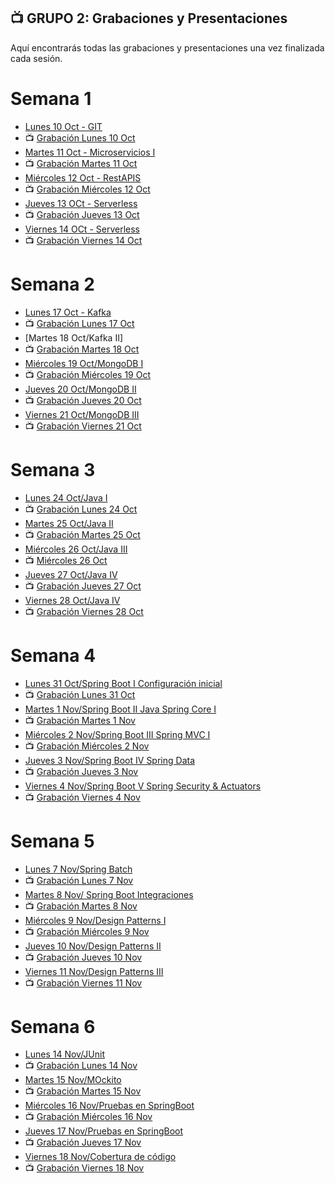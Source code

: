 ## 📺 GRUPO 2: Grabaciones y Presentaciones
Aquí encontrarás todas las grabaciones y presentaciones una vez finalizada cada sesión.

# Semana 1
- [Lunes 10 Oct - GIT](https://drive.google.com/file/d/1VhgSs2dKZWlTz3MEbAQ6GFFJp4LknQPZ/view?usp=sharing)
- 📺 [Grabación Lunes 10 Oct](https://drive.google.com/file/d/12z-L5l5sW80OmnWfITIb6qXyTYvjDDe4/view?usp=sharing)
- [Martes 11 Oct - Microservicios I](https://drive.google.com/file/d/1otrS1w_XV17eOVrMZnNhppjwbQ-jpp_5/view?usp=sharing)
- 📺 [Grabación Martes 11 Oct](https://drive.google.com/file/d/1rX8w7BC6l0BfXmiA5CGu2MWQ1reG9SQ5/view?usp=sharing)
- [Miércoles 12 Oct - RestAPIS](https://drive.google.com/file/d/1UShB87CX7QilLkVjVFFMIyTulcV2Kfav/view?usp=sharing)
- 📺 [Grabación Miércoles 12 Oct](https://drive.google.com/file/d/11Ivq1W9qDGQteO6xieF65bntCbzQ38pC/view?usp=sharing)
- [Jueves 13 OCt - Serverless](https://drive.google.com/file/d/1kJTmItIBeuELIU8IkKukGOMcG-5-_6Qa/view?usp=sharing)
- 📺 [Grabación Jueves 13 Oct](https://drive.google.com/file/d/1H-7we-UYQ7VDkvTKyYhj3LTAzX-RdB7E/view?usp=sharing)
- [Viernes 14 OCt - Serverless](https://drive.google.com/file/d/1kJTmItIBeuELIU8IkKukGOMcG-5-_6Qa/view?usp=sharing)
- 📺 [Grabación Viernes 14 Oct](https://drive.google.com/file/d/1IK2GDakHa9pyTuFkSz6Q1nufgqnmJ-5l/view?usp=sharing)

# Semana 2
- [Lunes 17 Oct - Kafka](https://drive.google.com/file/d/1bnCAxnOfR3VPBx0gz_0sdHPvSG5MpuIr/view?usp=sharing)
- 📺 [Grabación Lunes 17 Oct](https://drive.google.com/file/d/1u5IXK8yrF5wM-EyXxdG8ez7_r-nsBtu6/view?usp=sharing)
- [Martes 18 Oct/Kafka II]
- 📺 [Grabación Martes 18 Oct](https://drive.google.com/file/d/1WAfMZu-HMzRtpEPgshFkg6XkQGs1sqDJ/view?usp=sharing)
- [Miércoles 19 Oct/MongoDB I](https://drive.google.com/file/d/19H5CklcerEasTz5cGfD3RktyFmU0_D7Y/view?usp=sharing)
- 📺 [Grabación Miércoles 19 Oct](https://drive.google.com/file/d/1cHQlrgKU_BvX5-s-4ZBJVjkermDcMkBo/view?usp=sharing)
- [Jueves 20 Oct/MongoDB II](https://drive.google.com/file/d/1l4wRUh0VN6nyW94tvLjgnOP_AGn3FC6w/view?usp=sharing)
- 📺 [Grabación Jueves 20 Oct](https://drive.google.com/file/d/1Ms7Z8Gr72zJydITX3_fsqIkhPoceAbYW/view?usp=sharing)
- [Viernes 21 Oct/MongoDB III](https://drive.google.com/file/d/16pyBU8U2FZlWD_ewOuuPZhKLus4OgJ0n/view?usp=sharing)
- 📺 [Grabación Viernes 21 Oct](https://drive.google.com/file/d/1W_A843Un1BczbLYttvCWMOvzRrilPdww/view?usp=sharing)

# Semana 3
- [Lunes 24 Oct/Java I](https://drive.google.com/file/d/1lqaxAF_UlqB3BXpt0FTcFqhsTASXRMke/view?usp=sharing)
- 📺 [Grabación Lunes 24 Oct](https://drive.google.com/file/d/1rOX50WBxzqYC0qc30XTHGPtanWUfBRQp/view?usp=sharing)
- [Martes 25 Oct/Java II](https://drive.google.com/file/d/10KYhGPCAw2ITzkNQ35WnNvNNxHme1HyG/view?usp=sharing)
- 📺 [Grabación Martes 25 Oct](https://drive.google.com/file/d/1j5zVKQ5cQ3eIEj7vXoD27UmgZS0eskJ5/view?usp=sharing)
- [Miércoles 26 Oct/Java III](https://drive.google.com/file/d/1deh_FhV2iNsN2t__0NYsIFHqs-ptHCsO/view?usp=sharing)
- 📺 [Miércoles 26 Oct](https://drive.google.com/file/d/1aoyLnQcQfXnA3cAWG2LNIpTuNE3mXof2/view?usp=sharing)
- [Jueves 27 Oct/Java IV](https://drive.google.com/file/d/1Xw7N8B59ZgQlNTuSTLGSpS_x9-Sas9hF/view?usp=sharing)
- 📺 [Grabación Jueves 27 Oct](https://drive.google.com/file/d/1vD4182vqJih_f-niiOU1wA_f5h7QTJk0/view?usp=sharing)
-  [Viernes 28 Oct/Java IV](https://drive.google.com/file/d/17xY6pqxgMPNrUvcRlxLFGMnHJP2ULGyb/view?usp=sharing)
- 📺 [Grabación Viernes 28 Oct](https://drive.google.com/file/d/1uN54bEX7UUXTyR-oP34frPZ4NZJiq_LX/view?usp=sharing)

# Semana 4
- [Lunes 31 Oct/Spring Boot I Configuración inicial](https://drive.google.com/file/d/1JwTWDxJcfxqc1H1KqodDaaJ-twqxB8_b/view?usp=sharing)
- 📺 [Grabación Lunes 31 Oct](https://drive.google.com/file/d/1l874bzkXbaoNfYTI77iCUR_uSIH7FrwV/view?usp=sharing)
- [Martes 1 Nov/Spring Boot II Java Spring Core I](https://drive.google.com/file/d/1TaajnI0F1Kt5IyIqB23-g0UhqR0To-mf/view?usp=sharing)
- 📺 [Grabación Martes 1 Nov](https://drive.google.com/file/d/1rASGVfDKTqRZcapm0eFtMuLqNv8A6AwM/view?usp=sharing)
- [Miércoles 2 Nov/Spring Boot III Spring MVC I](https://drive.google.com/file/d/1RA1X4ZDvq8fJYFmW8Xye4XB8kHwLFIZ9/view?usp=sharing)
- 📺 [Grabación Miércoles 2 Nov](https://drive.google.com/file/d/1FnK8OSi9KzwK9SHQlyK3GZl7ILJ1yEe0/view?usp=sharing)
- [Jueves 3 Nov/Spring Boot IV Spring Data](https://drive.google.com/file/d/122-k-lFIpRn7zw8Mo3HVNmFtPn5RMJ2Q/view?usp=sharing)
- 📺 [Grabación Jueves 3 Nov](https://drive.google.com/file/d/1bRzKUICJkwBn4UhV-RBhhmSdknktURAL/view?usp=sharing)
-  [Viernes 4 Nov/Spring Boot V Spring Security & Actuators](https://drive.google.com/file/d/1pXcrI2hZffGGppyN21kJfAzQNNQ9d9FA/view?usp=sharing)
- 📺 [Grabación Viernes 4 Nov](https://drive.google.com/file/d/1qrxSMdGvrxRZgLaUg2FoRVn4HQqrkP3i/view?usp=sharing)

# Semana 5
- [Lunes 7 Nov/Spring Batch](https://docs.google.com/presentation/d/1GP-HHq4ysrBlejpx89rnne62aqOOJb8_q5r2ubHz0_Q/edit?usp=share_link)
- 📺 [Grabación Lunes 7 Nov](https://drive.google.com/file/d/1ikfbdmV3E5LiywXGbAHGRI9gOEk9RGoX/view?usp=sharing) 
- [Martes 8 Nov/ Spring Boot Integraciones](https://docs.google.com/presentation/d/1XOQFOWwlfhyQJqulUCMfzQoTcx65qSpEtSQaABv01wI/edit?usp=share_link)
- 📺 [Grabación Martes 8 Nov](https://drive.google.com/file/d/1wKYpVcSo3Ziya-EDOyDktPZ_4jQVfKd6/view?usp=sharing)
- [Miércoles 9 Nov/Design Patterns I](https://docs.google.com/presentation/d/1xkwhEKALvJvCjfpmMxpJiZJftQlc2-3jVThj99pp5Jo/edit?usp=share_link)
- 📺 [Grabación Miércoles 9 Nov](https://drive.google.com/file/d/1tl_AqHHtUFdK-x8LpUU_rdc8yeaChL4d/view?usp=sharing)
- [Jueves 10 Nov/Design Patterns II](https://docs.google.com/presentation/d/1-7WUk0S7XN0qnNxTw5uYodQtCZuJTqMIpBnETUgMc30/edit?usp=share_link)
- 📺 [Grabación Jueves 10 Nov](https://drive.google.com/file/d/1dwKRQgrzgCm6wSuyL7uQOye6RyEX6aA-/view?usp=sharing)
-  [Viernes 11 Nov/Design Patterns III](https://docs.google.com/presentation/d/12fwl6ytC9mrdYrH7XYB0waym-KfS5099N6S9fM80jLo/edit?usp=sharing)
- 📺 [Grabación Viernes 11 Nov](https://drive.google.com/file/d/1OwNXzlmQhBEYv_IRrWio3QkFZfndmFqu/view?usp=sharing)

# Semana 6
- [Lunes 14 Nov/JUnit](https://drive.google.com/file/d/159ZT0FS7V88paCzJjmomWDqLk7LZLhz1/view?usp=sharing)
- 📺 [Grabación Lunes 14 Nov](https://drive.google.com/file/d/1qVdo0LCOrGRWMP5zv86-JIdJeeXJpnJa/view?usp=sharing)
- [Martes 15 Nov/MOckito](https://drive.google.com/file/d/1wXzUq2suCgYFt5TRv4Y7D7Aln8zzTM2g/view?usp=sharing)
- 📺 [Grabación Martes 15 Nov](https://drive.google.com/file/d/1N4sdQl92gLHRPFOyydroQoNIL3D0BZzB/view?usp=sharing)
- [Miércoles 16 Nov/Pruebas en SpringBoot](https://drive.google.com/file/d/194g_nCNNFevOi2PiJbxFmN5mqrGCkhSr/view?usp=sharing)
- 📺 [Grabación Miércoles 16 Nov]()
- [Jueves 17 Nov/Pruebas en SpringBoot](https://drive.google.com/file/d/194g_nCNNFevOi2PiJbxFmN5mqrGCkhSr/view?usp=sharing)
- 📺 [Grabación Jueves 17 Nov]()
-  [Viernes 18 Nov/Cobertura de código](https://drive.google.com/file/d/18hyG9dm8JkN6xsVsymy3_NEcgyMGTGC0/view?usp=sharing)
- 📺 [Grabación Viernes 18 Nov]()

